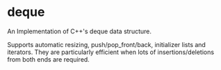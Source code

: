 # deque

An Implementation of C++'s deque data structure.

Supports automatic resizing, push/pop_front/back, initializer lists and iterators. They are particularly efficient when lots of insertions/deletions from both ends are required.
